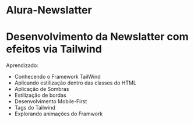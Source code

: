 # Alura-Newslatter

<h1>Desenvolvimento da Newslatter com efeitos via Tailwind</h1>

<p>Aprendizado:</p>
<ul>
  <li>Conhecendo o Framework TailWind</li>
  <li>Aplicando estilização dentro das classes do HTML</li>
  <li>Aplicação de Sombras</li>
  <li>Estilização de bordas</li>
  <li>Desenvolvimento Mobile-First</li>
  <li>Tags do Tailwind</li>
  <li>Explorando animações do Framwork</li>
</ul>
